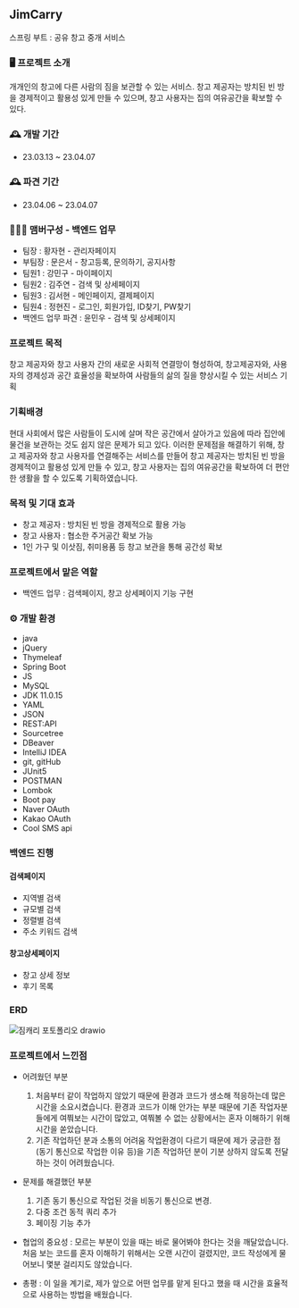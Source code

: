 ## JimCarry
스프링 부트 : 공유 창고 중개 서비스


### :desktop_computer: 프로젝트 소개
개개인의 창고에 다른 사람의 짐을 보관할 수 있는 서비스.
창고 제공자는 방치된 빈 방을 경제적이고 활용성 있게 만들 수 있으며, 창고 사용자는 집의 여유공간을 확보할 수 있다.


### :mantelpiece_clock: 개발 기간
* 23.03.13 ~ 23.04.07
  
### :mantelpiece_clock: 파견 기간
* 23.04.06 ~ 23.04.07

### :people_holding_hands: 맴버구성 - 백엔드 업무
 - 팀장  : 황자현 - 관리자페이지
 - 부팀장 : 문은서 - 창고등록, 문의하기, 공지사항
 - 팀원1 : 강민구 - 마이페이지
 - 팀원2 : 김주연 - 검색 및 상세페이지
 - 팀원3 : 김서현 - 메인페이지, 결제페이지
 - 팀원4 : 정현진 - 로그인, 회원가입, ID찾기, PW찾기
 - 백엔드 업무 파견 : 윤민우 - 검색 및 상세페이지


### 프로젝트 목적
창고 제공자와 창고 사용자 간의 새로운 사회적 연결망이 형성하여, 창고제공자와, 사용자의 경제성과 공간 효율성을 확보하여 사람들의 삶의 질을 향상시킬 수 있는 서비스 기획


### 기획배경
현대 사회에서 많은 사람들이 도시에 살며 작은 공간에서 살아가고 있음에 따라 집안에 물건을 보관하는 것도 쉽지 않은 문제가 되고 있다. 이러한 문제점을 해결하기 위해, 창고 제공자와 창고 사용자를 연결해주는 서비스를 만들어 창고 제공자는 방치된 빈 방을 경제적이고 활용성 있게 만들 수 있고, 창고 사용자는 집의 여유공간을 확보하여 더 편안한 생활을 할 수 있도록 기획하였습니다.


### 목적 및 기대 효과
- 창고 제공자 : 방치된 빈 방을 경제적으로 활용 가능
- 창고 사용자 : 협소한 주거공간 확보 가능
- 1인 가구 및 이삿짐, 취미용품 등 창고 보관을 통해 공간성 확보


### 프로젝트에서 맡은 역할
- 백엔드 업무 : 검색페이지, 창고 상세페이지 기능 구현


### :gear: 개발 환경
- java
- jQuery
- Thymeleaf
- Spring Boot
- JS
- MySQL
- JDK 11.0.15
- YAML
- JSON
- REST:API
- Sourcetree
- DBeaver
- IntelliJ IDEA
- git, gitHub
- JUnit5
- POSTMAN
- Lombok
- Boot pay
- Naver OAuth
- Kakao OAuth
- Cool SMS api



### 백엔드 진행
#### 검색페이지
 - 지역별 검색
 - 규모별 검색
 - 정렬별 검색
 - 주소 키워드 검색


#### 창고상세페이지
- 창고 상세 정보
- 후기 목록 


### ERD
![짐캐리 포토폴리오 drawio](https://user-images.githubusercontent.com/122762287/233322002-5be1e3da-90ba-4e2a-ab88-38ad95b48aaf.png)


### 프로젝트에서 느낀점
- 어려웠던 부분
  1. 처음부터 같이 작업하지 않았기 때문에 환경과 코드가 생소해 적응하는데 많은 시간을 소요시켰습니다.
     환경과 코드가 이해 안가는 부분 때문에 기존 작업자분들에게 여쭤보는 시간이 많았고, 여쭤볼 수 없는 상황에서는 혼자 이해하기 위해 시간을 쏟았습니다.
  2. 기존 작업하던 분과 소통의 어려움
     작업환경이 다르기 때문에 제가 궁금한 점(동기 통신으로 작업한 이유 등)을 기존 작업하던 분이 기분 상하지 않도록 전달하는 것이 어려웠습니다.
   
- 문제를 해결했던 부분
  1. 기존 동기 통신으로 작업된 것을 비동기 통신으로 변경.
  2. 다중 조건 동적 쿼리 추가
  3. 페이징 기능 추가
 
- 협업의 중요성
 : 모르는 부분이 있을 때는 바로 물어봐야 한다는 것을 깨달았습니다. 처음 보는 코드를 혼자 이해하기 위해서는 오랜 시간이 걸렸지만,
    코드 작성에게 물어보니 몇분 걸리지도 않았습니다.
    
  
- 총평
: 이 일을 계기로, 제가 앞으로 어떤 업무를 맡게 된다고 했을 때 시간을 효율적으로 사용하는 방법을 배웠습니다.
